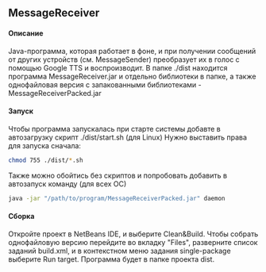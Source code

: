 ## MessageReceiver

#### Описание

Java-программа, которая работает в фоне, и при получении сообщений от других устройств (см. MessageSender) преобразует их в голос с помощью Google TTS и воспроизводит.
В папке ./dist находится программа MessageReceiver.jar и отдельно библиотеки в папке, а также однофайловая версия с запакованными библиотеками - MessageReceiverPacked.jar

#### Запуск

Чтобы программа запускалась при старте системы добавте в автозагрузку скрипт ./dist/start.sh (для Linux)
Нужно выставить права для запуска сначала:
```bash
chmod 755 ./dist/*.sh
```

Также можно обойтись без скриптов и попробовать добавить в автозапуск команду (для всех ОС)
```bash
java -jar "/path/to/program/MessageReceiverPacked.jar" daemon
```

#### Сборка

Откройте проект в NetBeans IDE, и выберите Clean&Build. Чтобы собрать однофайловую версию перейдите во вкладку "Files", разверните список заданий build.xml, и в контекстном меню задания single-package выберите Run target.
Программа будет в папке проекта dist.
